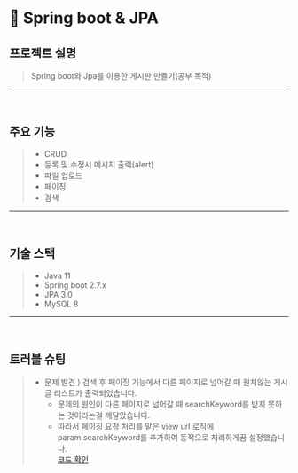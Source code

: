# 📌 Spring boot & JPA

## 프로젝트 설명
> Spring boot와 Jpa를 이용한 게시판 만들기(공부 목적)

* * *
</br>

## 주요 기능
> - CRUD
> - 등록 및 수정시 메시지 출력(alert)
> - 파일 업로드
> - 페이징
> - 검색

* * *

</br>

## 기술 스택
> - Java 11
> - Spring boot 2.7.x
> - JPA 3.0
> - MySQL 8

* * *

</br>

## 트러블 슈팅
> - 문제 발견 ) 검색 후 페이징 기능에서 다른 페이지로 넘어갈 때 원치않는 게시글 리스트가 출력되었습니다. 
>   - 문제의 원인이 다른 페이지로 넘어갈 때 searchKeyword를 받지 못하는 것이라는걸 깨달았습니다.
>   - 따라서 페이징 요청 처리를 맡은 view url 로직에 param.searchKeyword를 추가하여 동적으로 처리하게끔 설정했습니다.
> </br> [코드 확인]()



